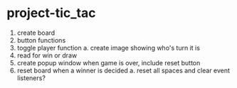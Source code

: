 # project-tic_tac

1. create board
2. button functions
3. toggle player function
    a. create image showing who's turn it is
4. read for win or draw
5. create popup window when game is over, include reset button
6. reset board when a winner is decided
    a. reset all spaces and clear event listeners?